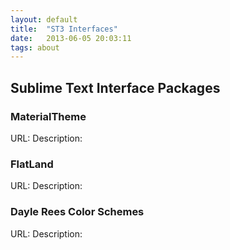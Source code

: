 ```yaml
---
layout: default
title:  "ST3 Interfaces"
date:   2013-06-05 20:03:11
tags: about
---
```

## Sublime Text Interface Packages

### MaterialTheme
URL: 
Description:

### FlatLand
URL: 
Description:

### Dayle Rees Color Schemes
URL: 
Description:

